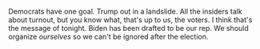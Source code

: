 Democrats have one goal. Trump out in a landslide. All the insiders talk about turnout, but you know what, that's up to us, the voters. I think that's the message of tonight. Biden has been drafted to be our rep. We should organize <i>ourselves</i> so we can't be ignored after the election. 
